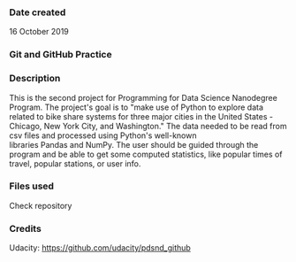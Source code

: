 
### Date created
16 October 2019

### Git and GitHub Practice


### Description
This is the second project for Programming for Data Science Nanodegree Program. The project's goal is to "make use of Python to explore data related to bike share systems for three major cities in the United States - Chicago, New York City, and Washington."
The data needed to be read from csv files and processed using Python's well-known libraries Pandas and NumPy. The user should be guided through the program and be able to get some computed statistics, like popular times of travel, popular stations, or user info.

### Files used
Check repository

### Credits
Udacity: https://github.com/udacity/pdsnd_github